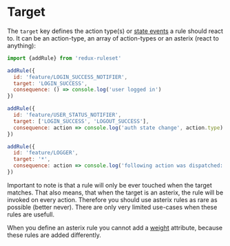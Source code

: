 # Target

The `target` key defines the action type(s) or [state events](../advancedConcepts/handle_state_change.md) a rule should react to. It can be an action-type, an array of action-types or an asterix (react to anything):

```javascript
import {addRule} from 'redux-ruleset'

addRule({
  id: 'feature/LOGIN_SUCCESS_NOTIFIER',
  target: 'LOGIN_SUCCESS',
  consequence: () => console.log('user logged in')
})

addRule({
  id: 'feature/USER_STATUS_NOTIFIER',
  target: ['LOGIN_SUCCESS', 'LOGOUT_SUCCESS'],
  consequence: action => console.log('auth state change', action.type)
})

addRule({
  id: 'feature/LOGGER',
  target: '*',
  consequence: action => console.log('following action was dispatched:', action.type)
})
```

Important to note is that a rule will only be ever touched when the target matches. That also means, that when the target is an asterix, the rule will be invoked on every action. Therefore you should use asterix rules as rare as possible (better never). There are only very limited use-cases when these rules are usefull.

When you define an asterix rule you cannot add a [weight](./weight.md) attribute, because these rules are added differently.